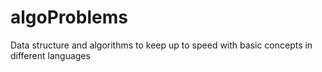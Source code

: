 # algoProblems
Data structure and algorithms to keep up to speed with basic concepts in different languages
